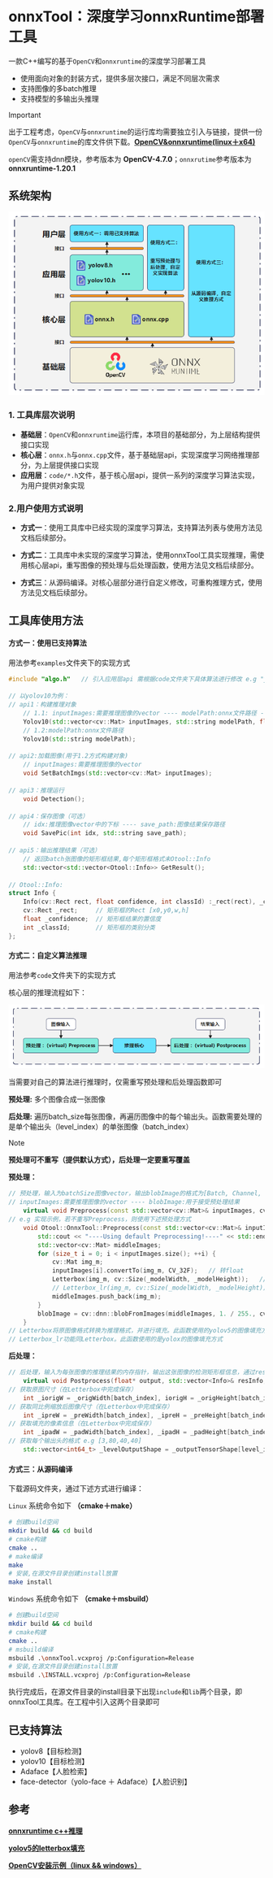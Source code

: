 # onnxTool：深度学习onnxRuntime部署工具

一款C++编写的基于`OpenCV`和`onnxruntime`的深度学习部署工具

- 使用面向对象的封装方式，提供多层次接口，满足不同层次需求
- 支持图像的多batch推理
- 支持模型的多输出头推理

> [!IMPORTANT]
>
> 出于工程考虑，`OpenCV`与`onnxruntime`的运行库均需要独立引入与链接，提供一份`OpenCV`与`onnxruntime`的库文件供下载。[**OpenCV&onnxruntime(linux＋x64)**](https://github.com/superwuu/onnxTool/releases/tag/v3.0)
>
> `openCV`需支持dnn模块，参考版本为 **OpenCV-4.7.0**；`onnxrutime`参考版本为 **onnxruntime-1.20.1**

## 系统架构

<p align="center">
  <img src="./image/system.png" alt="结构">
</p>

### 1. 工具库层次说明

- **基础层**：`OpenCV`和`onnxruntime`运行库，本项目的基础部分，为上层结构提供接口实现
- **核心层**：`onnx.h`与`onnx.cpp`文件，基于基础层api，实现深度学习网络推理部分，为上层提供接口实现
- **应用层**：`code/*.h`文件，基于核心层api，提供一系列的深度学习算法实现，为用户提供对象实现

### 2.用户使用方式说明

- **方式一**：使用工具库中已经实现的深度学习算法，支持算法列表与使用方法见文档后续部分。

- **方式二**：工具库中未实现的深度学习算法，使用onnxTool工具实现推理，需使用核心层api，重写图像的预处理与后处理函数，使用方法见文档后续部分。

- **方式三**：从源码编译。对核心层部分进行自定义修改，可重构推理方式，使用方法见文档后续部分。


## 工具库使用方法

#### 方式一：使用已支持算法

用法参考`examples`文件夹下的实现方式

```c++
#include "algo.h"	// 引入应用层api	需根据code文件夹下具体算法进行修改 e.g "yolov10.h"

// 以yolov10为例：
// api1：构建推理对象
    // 1.1: inputImages:需要推理图像的vector ---- modelPath:onnx文件路径 ---- thresholdconfidence:推理置信度
    Yolov10(std::vector<cv::Mat> inputImages, std::string modelPath, float thresholdconfidence);
    // 1.2:modelPath:onnx文件路径
    Yolov10(std::string modelPath);

// api2:加载图像(用于1.2方式构建对象)
    // inputImages:需要推理图像的vector
    void SetBatchImgs(std::vector<cv::Mat> inputImages);

// api3：推理运行
    void Detection();

// api4：保存图像（可选）
    // idx:推理图像vector中的下标 ---- save_path:图像结果保存路径
    void SavePic(int idx, std::string save_path);

// api5：输出推理结果（可选）
    // 返回batch张图像的矩形框结果,每个矩形框格式未Otool::Info
    std::vector<std::vector<Otool::Info>> GetResult();

// Otool::Info:
struct Info {
    Info(cv::Rect rect, float confidence, int classId) :_rect(rect), _confidence(confidence), _classId(classId) {}
    cv::Rect _rect;		// 矩形框的Rect [x0,y0,w,h]
    float _confidence;	// 矩形框结果的置信度
    int _classId;		// 矩形框的类别分类
};
```

#### 方式二：自定义算法推理

用法参考`code`文件夹下的实现方式

核心层的推理流程如下：

<p align="center">
  <img src="./image/pipeline.png" alt="系统流程">
</p>

当需要对自己的算法进行推理时，仅需重写预处理和后处理函数即可

**预处理:** 多个图像合成一张图像

**后处理:** 遍历batch_size每张图像，再遍历图像中的每个输出头。函数需要处理的是单个输出头（level_index）的单张图像（batch_index）

> [!NOTE]
>
> **预处理可不重写（提供默认方式），后处理一定要重写覆盖**

**预处理：**

```c++
// 预处理，输入为batchSize图像vector，输出blobImage的格式为[Batch, Channel, Height, Width]
// inputImages:需要推理图像的vector ---- blobImage:用于接受预处理结果
    virtual void Preprocess(const std::vector<cv::Mat>& inputImages, cv::Mat& blobImage);
// e.g 实现示例，若不重写Preprocess，则使用下述预处理方式
    void Otool::OnnxTool::Preprocess(const std::vector<cv::Mat>& inputImages, cv::Mat& blobImage) {
        std::cout << "----Using default Preprocessing!----" << std::endl;
        std::vector<cv::Mat> middleImages;
        for (size_t i = 0; i < inputImages.size(); ++i) {
            cv::Mat img_m;
            inputImages[i].convertTo(img_m, CV_32F);   // 转float
            Letterbox(img_m, cv::Size(_modelWidth, _modelHeight));   // 填充并resize
            // Letterbox_lr(img_m, cv::Size(_modelWidth, _modelHeight));   // 填充并resize
            middleImages.push_back(img_m);
        }
        blobImage = cv::dnn::blobFromImages(middleImages, 1. / 255., cv::Size(_modelWidth, _modelHeight), cv::Scalar(0, 0, 0), false);
    }
// Letterbox将原图像格式转换为推理格式，并进行填充。此函数使用的yolov5的图像填充方式
// Letterbox_lr功能同Letterbox。此函数使用的是yolox的图像填充方式
```

**后处理：**

```c++
// 后处理，输入为每张图像的推理结果的内存指针，输出这张图像的检测矩形框信息，通过resInfo返回，level_index是不同输出头的索引，batch_index是batch索引
    virtual void Postprocess(float* output, std::vector<Info>& resInfo, const int level_index, const int batch_index);
// 获取原图尺寸（在Letterbox中完成保存）
    int _iorigW = _origWidth[batch_index], iorigH = _origHeight[batch_index];
// 获取同比例缩放后图像尺寸（在Letterbox中完成保存）
    int _ipreW = _preWidth[batch_index], _ipreH = _preHeight[batch_index];
// 获取填充的像素信息（在Letterbox中完成保存）
    int _ipadW = _padWidth[batch_index], _ipadH = _padHeight[batch_index];
// 获取每个输出头的格式 e.g [3,80,40,40]
    std::vector<int64_t> _levelOutputShape = _outputTensorShape[level_index]
```

#### 方式三：从源码编译

 下载源码文件夹，通过下述方式进行编译：

`Linux` 系统命令如下 **（cmake＋make）**

```bash
# 创建build空间
mkdir build && cd build
# cmake构建
cmake ..
# make编译
make
# 安装,在源文件目录创建install放置
make install
```
`Windows` 系统命令如下 **（cmake＋msbuild）**

```bash
# 创建build空间
mkdir build && cd build
# cmake构建
cmake ..
# msbuild编译
msbuild .\onnxTool.vcxproj /p:Configuration=Release
# 安装,在源文件目录创建install放置
msbuild .\INSTALL.vcxproj /p:Configuration=Release
```

执行完成后，在源文件目录的install目录下出现`include`和`lib`两个目录，即onnxTool工具库。在工程中引入这两个目录即可

## 已支持算法

- yolov8【目标检测】
- yolov10【目标检测】
- Adaface【人脸检索】
- face-detector（yolo-face ＋ Adaface）【人脸识别】

## 参考

[**onnxruntime c++推理**](https://blog.csdn.net/qq_41822101/article/details/137688484)

[**yolov5的letterbox填充**](https://zhuanlan.zhihu.com/p/692080647)

[**OpenCV安装示例（linux && windows）**](https://blog.csdn.net/KRISNAT/article/details/122154491)
